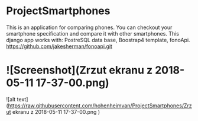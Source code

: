 # ProjectSmartphones
This is an application for comparing phones. 
You can checkout your smartphone specification and compare it with other smartphones.
This django app works with: PostreSQL data base, Boostrap4 template, fonoApi. https://github.com/jakesherman/fonoapi.git

# ![Screenshot](Zrzut ekranu z 2018-05-11 17-37-00.png)
![alt text](https://raw.githubusercontent.com/hohenheimvan/ProjectSmartphones/Zrzut ekranu z 2018-05-11 17-37-00.png )
 
